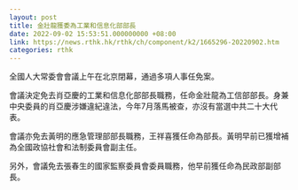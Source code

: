 ```yaml
---
layout: post
title: 金壯龍獲委為工業和信息化部部長
date: 2022-09-02 15:53:51.000000000 +08:00
link: https://news.rthk.hk/rthk/ch/component/k2/1665296-20220902.htm
categories: rthk
---
```


全國人大常委會會議上午在北京閉幕，通過多項人事任免案。

會議決定免去肖亞慶的工業和信息化部部長職務，任命金壯龍為工信部部長。身兼中央委員的肖亞慶涉嫌違紀違法，今年7月落馬被查，亦沒有當選中共二十大代表。

會議亦免去黃明的應急管理部部長職務，王祥喜獲任命為部長。黃明早前已獲增補為全國政協社會和法制委員會副主任。

另外，會議免去張春生的國家監察委員會委員職務，他早前獲任命為民政部副部長。
